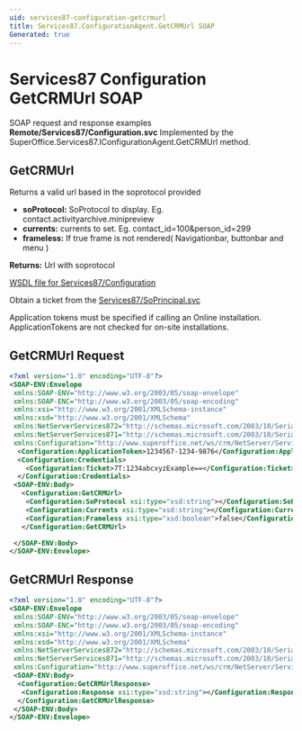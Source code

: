 ```yaml
---
uid: services87-configuration-getcrmurl
title: Services87.ConfigurationAgent.GetCRMUrl SOAP
Generated: true
---
```


# Services87 Configuration GetCRMUrl SOAP

SOAP request and response examples **Remote/Services87/Configuration.svc**
Implemented by the <see cref="M:SuperOffice.Services87.IConfigurationAgent.GetCRMUrl">SuperOffice.Services87.IConfigurationAgent.GetCRMUrl</see> method.

## GetCRMUrl

Returns a valid url based in the soprotocol provided

* **soProtocol:** SoProtocol to display. Eg. contact.activityarchive.minipreview
* **currents:** currents to set. Eg. contact\_id=100&amp;person\_id=299
* **frameless:** If true frame is not rendered( Navigationbar, buttonbar and menu )

**Returns:** Url with soprotocol


[WSDL file for Services87/Configuration](../Services87-Configuration.md)

Obtain a ticket from the [Services87/SoPrincipal.svc](../SoPrincipal/index.md)

Application tokens must be specified if calling an Online installation. ApplicationTokens are not checked for on-site installations.

## GetCRMUrl Request

```xml
<?xml version="1.0" encoding="UTF-8"?>
<SOAP-ENV:Envelope
 xmlns:SOAP-ENV="http://www.w3.org/2003/05/soap-envelope"
 xmlns:SOAP-ENC="http://www.w3.org/2003/05/soap-encoding"
 xmlns:xsi="http://www.w3.org/2001/XMLSchema-instance"
 xmlns:xsd="http://www.w3.org/2001/XMLSchema"
 xmlns:NetServerServices872="http://schemas.microsoft.com/2003/10/Serialization/Arrays"
 xmlns:NetServerServices871="http://schemas.microsoft.com/2003/10/Serialization/"
 xmlns:Configuration="http://www.superoffice.net/ws/crm/NetServer/Services87">
  <Configuration:ApplicationToken>1234567-1234-9876</Configuration:ApplicationToken>
  <Configuration:Credentials>
    <Configuration:Ticket>7T:1234abcxyzExample==</Configuration:Ticket>
  </Configuration:Credentials>
 <SOAP-ENV:Body>
   <Configuration:GetCRMUrl>
    <Configuration:SoProtocol xsi:type="xsd:string"></Configuration:SoProtocol>
    <Configuration:Currents xsi:type="xsd:string"></Configuration:Currents>
    <Configuration:Frameless xsi:type="xsd:boolean">false</Configuration:Frameless>
   </Configuration:GetCRMUrl>

 </SOAP-ENV:Body>
</SOAP-ENV:Envelope>

```


## GetCRMUrl Response

```xml
<?xml version="1.0" encoding="UTF-8"?>
<SOAP-ENV:Envelope
 xmlns:SOAP-ENV="http://www.w3.org/2003/05/soap-envelope"
 xmlns:SOAP-ENC="http://www.w3.org/2003/05/soap-encoding"
 xmlns:xsi="http://www.w3.org/2001/XMLSchema-instance"
 xmlns:xsd="http://www.w3.org/2001/XMLSchema"
 xmlns:NetServerServices872="http://schemas.microsoft.com/2003/10/Serialization/Arrays"
 xmlns:NetServerServices871="http://schemas.microsoft.com/2003/10/Serialization/"
 xmlns:Configuration="http://www.superoffice.net/ws/crm/NetServer/Services87">
 <SOAP-ENV:Body>
  <Configuration:GetCRMUrlResponse>
   <Configuration:Response xsi:type="xsd:string"></Configuration:Response>
  </Configuration:GetCRMUrlResponse>
 </SOAP-ENV:Body>
</SOAP-ENV:Envelope>

```

